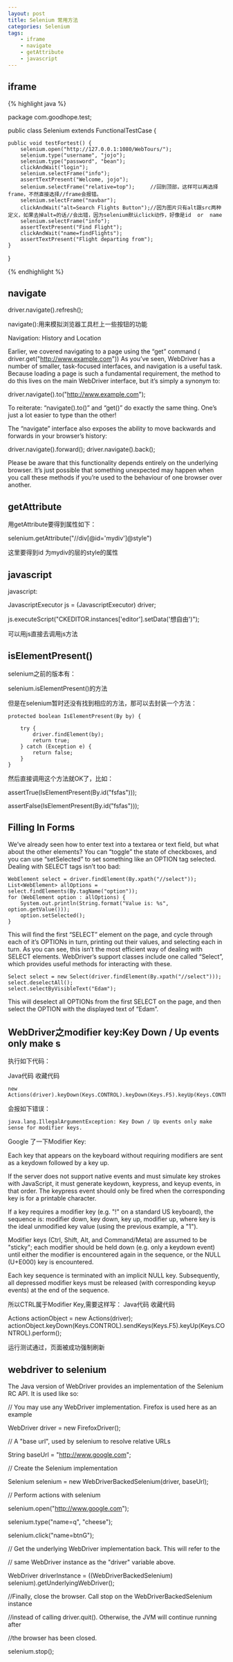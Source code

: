 ```yaml
---
layout: post
title: Selenium 常用方法
categories: Selenium
tags: 
    - iframe
    - navigate
    - getAttribute
    - javascript
---
```


## iframe

{% highlight java %}

package com.goodhope.test;

public class Selenium extends FunctionalTestCase {

    public void testFortest() {
        selenium.open("http://127.0.0.1:1080/WebTours/");
        selenium.type("username", "jojo");
        selenium.type("password", "bean");
        clickAndWait("login");
        selenium.selectFrame("info");
        assertTextPresent("Welcome, jojo");
        selenium.selectFrame("relative=top");     //回到顶部，这样可以再选择frame，不然直接选择//frame会报错。
        selenium.selectFrame("navbar");
        clickAndWait("alt=Search Flights Button");//因为图片只有alt跟src两种定义，如果去掉alt=的话//会出错，因为selenium默认click动作，好像是id  or  name
        selenium.selectFrame("info");
        assertTextPresent("Find Flight");
        clickAndWait("name=findFlights");
        assertTextPresent("Flight departing from");
    }
}

{% endhighlight %}

## navigate

driver.navigate().refresh();

navigate():用来模拟浏览器工具栏上一些按钮的功能

Navigation: History and Location

Earlier, we covered navigating to a page using the “get” command ( driver.get("http://www.example.com")) As you’ve seen, WebDriver has a number of smaller, task-focused interfaces, and navigation is a useful task. Because loading a page is such a fundamental requirement, the method to do this lives on the main WebDriver interface, but it’s simply a synonym to:

driver.navigate().to("http://www.example.com");

To reiterate: “navigate().to()” and “get()” do exactly the same thing. One’s just a lot easier to type than the other!

The “navigate” interface also exposes the ability to move backwards and forwards in your browser’s history:

driver.navigate().forward();
driver.navigate().back();

Please be aware that this functionality depends entirely on the underlying browser. It’s just possible that something unexpected may happen when you call these methods if you’re used to the behaviour of one browser over another.

## getAttribute 

用getAttribute要得到属性如下：

selenium.getAttribute("//div[@id='mydiv']@style")

这里要得到id 为mydiv的层的style的属性

## javascript

javascript:

JavascriptExecutor js = (JavascriptExecutor) driver;

js.executeScript("CKEDITOR.instances['editor'].setData('想自由')");

可以用js直接去调用js方法

## isElementPresent()

selenium之前的版本有：

selenium.isElementPresent()的方法

但是在selenium暂时还没有找到相应的方法，那可以去封装一个方法：

    protected boolean IsElementPresent(By by) {

        try {
            driver.findElement(by);
            return true;
        } catch (Exception e) {
            return false;
        }
    }

然后直接调用这个方法就OK了，比如：

assertTrue(IsElementPresent(By.id("fsfas")));

assertFalse(IsElementPresent(By.id("fsfas")));

## Filling In Forms

We’ve already seen how to enter text into a textarea or text field, but what about the other elements? You can “toggle” the state of checkboxes, and you can use “setSelected” to set something like an OPTION tag selected. Dealing with SELECT tags isn’t too bad:

    WebElement select = driver.findElement(By.xpath("//select"));
    List<WebElement> allOptions = select.findElements(By.tagName("option"));
    for (WebElement option : allOptions) {
        System.out.println(String.format("Value is: %s", option.getValue()));
        option.setSelected();
    }

This will find the first “SELECT” element on the page, and cycle through each of it’s OPTIONs in turn, printing out their values, and selecting each in turn. As you can see, this isn’t the most efficient way of dealing with SELECT elements. WebDriver’s support classes include one called “Select”, which provides useful methods for interacting with these.

    Select select = new Select(driver.findElement(By.xpath("//select")));
    select.deselectAll();
    select.selectByVisibleText("Edam");

This will deselect all OPTIONs from the first SELECT on the page, and then select the OPTION with the displayed text of “Edam”.

## WebDriver之modifier key:Key Down / Up events only make s

执行如下代码：

Java代码  收藏代码

    new Actions(driver).keyDown(Keys.CONTROL).keyDown(Keys.F5).keyUp(Keys.CONTROL).keyUp(Keys.F5).perform();  

 会报如下错误：
 
    java.lang.IllegalArgumentException: Key Down / Up events only make sense for modifier keys.  

Google 了一下Modifier Key:

Each key that appears on the keyboard without requiring modifiers are sent as a keydown followed by a key up.

If the server does not support native events and must simulate key strokes with JavaScript, it must generate keydown, keypress, and keyup events, in that order. The keypress event should only be fired when the corresponding key is for a printable character.

If a key requires a modifier key (e.g. "!" on a standard US keyboard), the sequence is: modifier down, key down, key up, modifier up, where key is the ideal unmodified key value (using the previous example, a "1").

Modifier keys (Ctrl, Shift, Alt, and Command/Meta) are assumed to be "sticky"; each modifier should be held down (e.g. only a keydown event) until either the modifier is encountered again in the sequence, or the NULL (U+E000) key is encountered.

Each key sequence is terminated with an implicit NULL key. Subsequently, all depressed modifier keys must be released (with corresponding keyup events) at the end of the sequence.

所以CTRL属于Modifier Key,需要这样写：
Java代码  收藏代码

Actions actionObject = new Actions(driver);        
actionObject.keyDown(Keys.CONTROL).sendKeys(Keys.F5).keyUp(Keys.CONTROL).perform();  

运行测试通过，页面被成功强制刷新

## webdriver to selenium

The Java version of WebDriver provides an implementation of the Selenium RC API. It is used like so:

// You may use any WebDriver implementation. Firefox is used here as an example

WebDriver driver = new FirefoxDriver();

// A "base url", used by selenium to resolve relative URLs

String baseUrl = "http://www.google.com";

// Create the Selenium implementation

Selenium selenium = new WebDriverBackedSelenium(driver, baseUrl);

// Perform actions with selenium

selenium.open("http://www.google.com");

selenium.type("name=q", "cheese");

selenium.click("name=btnG");

// Get the underlying WebDriver implementation back. This will refer to the

// same WebDriver instance as the "driver" variable above.

WebDriver driverInstance = ((WebDriverBackedSelenium) selenium).getUnderlyingWebDriver();

//Finally, close the browser. Call stop on the WebDriverBackedSelenium instance

//instead of calling driver.quit(). Otherwise, the JVM will continue running after

//the browser has been closed.

selenium.stop();
